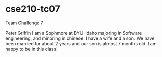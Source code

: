 # cse210-tc07
Team Challenge 7

Peter Griffin
I am a Sophmore at BYU-Idaho majoring in Software engineering,
and minoring in chinese. I have a wife and a son. We have been 
married for about 2 years and our son is almost 7 months old.
I am happy to be in this class!